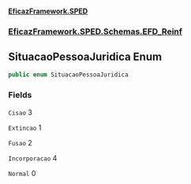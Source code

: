#### [EficazFramework.SPED](EficazFrameworkSPED.md 'EficazFramework SPED')
### [EficazFramework.SPED.Schemas.EFD_Reinf](EficazFramework.SPED.Schemas.EFD_Reinf.md 'EficazFramework.SPED.Schemas.EFD_Reinf')

## SituacaoPessoaJuridica Enum

```csharp
public enum SituacaoPessoaJuridica
```
### Fields

<a name='EficazFramework.SPED.Schemas.EFD_Reinf.SituacaoPessoaJuridica.Cisao'></a>

`Cisao` 3

<a name='EficazFramework.SPED.Schemas.EFD_Reinf.SituacaoPessoaJuridica.Extincao'></a>

`Extincao` 1

<a name='EficazFramework.SPED.Schemas.EFD_Reinf.SituacaoPessoaJuridica.Fusao'></a>

`Fusao` 2

<a name='EficazFramework.SPED.Schemas.EFD_Reinf.SituacaoPessoaJuridica.Incorporacao'></a>

`Incorporacao` 4

<a name='EficazFramework.SPED.Schemas.EFD_Reinf.SituacaoPessoaJuridica.Normal'></a>

`Normal` 0